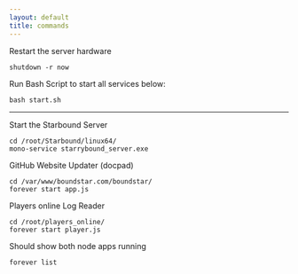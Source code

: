 ```yaml
---
layout: default
title: commands
---
```


Restart the server hardware

	shutdown -r now

Run Bash Script to start all services below:
	
	bash start.sh

<hr /> 

Start the Starbound Server

	cd /root/Starbound/linux64/
	mono-service starrybound_server.exe

GitHub Website Updater (docpad)

	cd /var/www/boundstar.com/boundstar/
	forever start app.js

Players online Log Reader

	cd /root/players_online/
	forever start player.js


Should show both node apps running

	forever list

